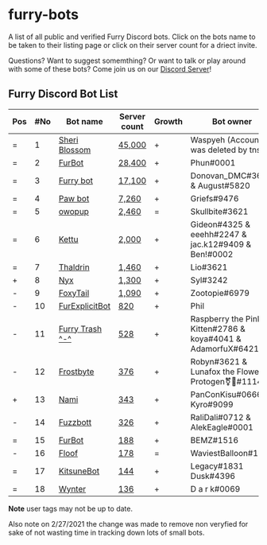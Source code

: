 # furry-bots

A list of all public and verified Furry Discord bots. Click on the bots name to be taken to their listing page or click on their server count for a driect invite.

Questions? Want to suggest somemthing? Or want to talk or play around with some of these bots? Come join us on our [Discord Server](https://discord.gg/c4q5GMN2n4)!


## Furry Discord Bot List 

| Pos | #No | Bot name | Server count | Growth |  Bot owner | Bot lib
| --- | --- | -------- | -------------| ----- | ----------- | ---------- |
| = | 1 | [Sheri Blossom](https://discord.bots.gg/bots/346702890368368640) | [45,000](https://discord.com/oauth2/authorize?client_id=346702890368368640&scope=applications.commands%20bot) | + | Waspyeh (Account was deleted by tns) | Discord.py
| = | 2 | [FurBot](https://discord.bots.gg/bots/174186616422662144) | [28,400](https://discord.com/oauth2/authorize?client_id=174186616422662144&scope=applications.commands%20bot) | + | Phun#0001 | Discordie
| = | 3 | [Furry bot](https://discord.bots.gg/bots/398251412246495233)| [17,100](https://discord.com/oauth2/authorize?=&client_id=398251412246495233&scope=applications.commands%20bot) | + | Donovan_DMC#3621 & August#5820 | Eris
| = | 4 | [Paw bot](https://discord.bots.gg/bots/663823539672973353) | [7,260](https://discord.com/oauth2/authorize?client_id=663823539672973353&scope=applications.commands%20bot) | + | Griefs#9476 | Discord.js
| = | 5 | [owopup](https://discord.bots.gg/bots/365255872181567489) | [2,460](https://discord.com/oauth2/authorize?client_id=365255872181567489&scope=applications.commands%20bot) | = | Skullbite#3621 | Discord.py
| = | 6 | [Kettu](https://discord.bots.gg/bots/667131062941384757) | [2,000](https://discord.com/oauth2/authorize?client_id=667131062941384757&scope=applications.commands%20bot) | + | Gideon#4325 & eeehh#2247 & jac.k12#9409 & Ben!#0002 | Discord.js
| = | 7 | [Thaldrin](https://discord.bots.gg/bots/434662676547764244) | [1,460](https://discord.com/oauth2/authorize?client_id=434662676547764244&scope=applications.commands%20bot) | + | Lio#3621 | Discord.js
| + | 8 | [Nyx](https://discord.bots.gg/bots/600206352916414464) | [1,300](https://discord.com/oauth2/authorize?client_id=600206352916414464&scope=applications.commands%20bot) | + | Syl#3242 | Eris
| - | 9 | [FoxyTail](https://discord.bots.gg/bots/716682147749953616) | [1,090](https://discord.com/oauth2/authorize?client_id=716682147749953616&scope=applications.commands%20bot) | + | Zootopie#6979 | Discord.js
| - | 10 | [FurExplicitBot](https://discord.bots.gg/bots/534828939198070824) | [820](https://discord.com/oauth2/authorize?=&client_id=534828939198070824&scope=applications.commands%20bot) | + | Phil | Flipper#3621 | Discord.js
| - | 11 | [Furry Trash ^-^](https://top.gg/bot/417900655601254420) | [528](https://discord.com/oauth2/authorize?client_id=417900655601254420&scope=applications.commands%20bot) | + | Raspberry the Pink Kitten#2786 & koya#4041 & AdamorfuX#6421 | Discord.py
| - | 12 | [Frostbyte](https://discord.boats/bot/732233716604076075) | [376](https://discord.com/oauth2/authorize?client_id=732233716604076075&scope=applications.commands%20bot) | + | Robyn#3621 & Lunafox the Flower Protogen⚧🌸#1114 | Discord.py 
| + | 13 | [Nami](https://top.gg/bot/747612596982513724) | [343](https://discord.com/oauth2/authorize?client_id=747612596982513724&scope=applications.commands%20bot) | + | PanConKisu#0666 Kyro#9099 | Unknown
| - | 14 | [Fuzzbott](https://top.gg/bot/730633518992064514) | [326](https://discord.com/oauth2/authorize?client_id=730633518992064514&scope=applications.commands%20bot) | + | RaliDali#0712 & AlekEagle#0001 | Eris
| = | 15 | [FurBot](https://top.gg/bot/716259432878702633) | [188](https://discord.com/oauth2/authorize?client_id=716259432878702633&scope=applications.commands%20bot) | + | BEMZ#1516 | Discord.py
| - | 16 | [Floof](https://top.gg/bot/780116896775274538) | [178](https://discord.com/oauth2/authorize?client_id=780116896775274538&scope=applications.commands%20bot) | = | WaviestBalloon#1961 | Unknown
| = | 17 | [KitsuneBot](https://discord.bots.gg/bots/738229595626668102) | [144](https://discord.com/oauth2/authorize?client_id=738229595626668102&scope=applications.commands%20bot) | + | Legacy#1831 Dusk#4396 | Unknown
| = | 18 | [Wynter](https://botsfordiscord.com/bot/548269826020343809) | [136](https://discord.com/oauth2/authorize?client_id=548269826020343809&scope=applications.commands%20bot) | + | D a r k#0069 | Discord.js



**Note** user tags may not be up to date. 

Also note on 2/27/2021 the change was made to remove non veryfied for sake of not wasting time in tracking down lots of small bots.
